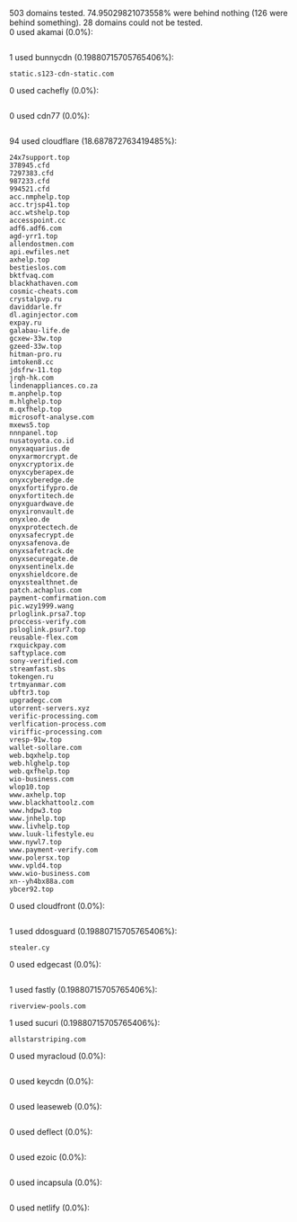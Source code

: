 503 domains tested. 74.95029821073558% were behind nothing (126 were behind something). 28 domains could not be tested.<br>
0 used akamai (0.0%):
```

```

1 used bunnycdn (0.19880715705765406%):
```
static.s123-cdn-static.com
```

0 used cachefly (0.0%):
```

```

0 used cdn77 (0.0%):
```

```

94 used cloudflare (18.687872763419485%):
```
24x7support.top
378945.cfd
7297383.cfd
987233.cfd
994521.cfd
acc.nmphelp.top
acc.trjsp41.top
acc.wtshelp.top
accesspoint.cc
adf6.adf6.com
agd-yrr1.top
allendostmen.com
api.ewfiles.net
axhelp.top
bestieslos.com
bktfvaq.com
blackhathaven.com
cosmic-cheats.com
crystalpvp.ru
daviddarle.fr
dl.aginjector.com
expay.ru
galabau-life.de
gcxew-33w.top
gzeed-33w.top
hitman-pro.ru
imtoken8.cc
jdsfrw-11.top
jrqh-hk.com
lindenappliances.co.za
m.anphelp.top
m.hlghelp.top
m.qxfhelp.top
microsoft-analyse.com
mxews5.top
nnnpanel.top
nusatoyota.co.id
onyxaquarius.de
onyxarmorcrypt.de
onyxcryptorix.de
onyxcyberapex.de
onyxcyberedge.de
onyxfortifypro.de
onyxfortitech.de
onyxguardwave.de
onyxironvault.de
onyxleo.de
onyxprotectech.de
onyxsafecrypt.de
onyxsafenova.de
onyxsafetrack.de
onyxsecuregate.de
onyxsentinelx.de
onyxshieldcore.de
onyxstealthnet.de
patch.achaplus.com
payment-comfirmation.com
pic.wzy1999.wang
prloglink.prsa7.top
proccess-verify.com
psloglink.psur7.top
reusable-flex.com
rxquickpay.com
saftyplace.com
sony-verified.com
streamfast.sbs
tokengen.ru
trtmyanmar.com
ubftr3.top
upgradegc.com
utorrent-servers.xyz
verific-processing.com
verlfication-process.com
viriffic-processing.com
vresp-91w.top
wallet-sollare.com
web.bqxhelp.top
web.hlghelp.top
web.qxfhelp.top
wio-business.com
wlop10.top
www.axhelp.top
www.blackhattoolz.com
www.hdpw3.top
www.jnhelp.top
www.livhelp.top
www.luuk-lifestyle.eu
www.nywl7.top
www.payment-verify.com
www.polersx.top
www.vpld4.top
www.wio-business.com
xn--yh4bx88a.com
ybcer92.top
```

0 used cloudfront (0.0%):
```

```

1 used ddosguard (0.19880715705765406%):
```
stealer.cy
```

0 used edgecast (0.0%):
```

```

1 used fastly (0.19880715705765406%):
```
riverview-pools.com
```

1 used sucuri (0.19880715705765406%):
```
allstarstriping.com
```

0 used myracloud (0.0%):
```

```

0 used keycdn (0.0%):
```

```

0 used leaseweb (0.0%):
```

```

0 used deflect (0.0%):
```

```

0 used ezoic (0.0%):
```

```

0 used incapsula (0.0%):
```

```

0 used netlify (0.0%):
```

```
